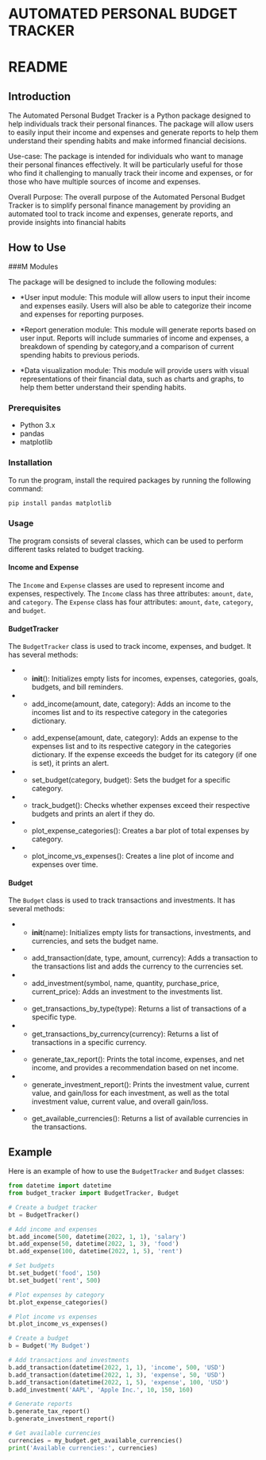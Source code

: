 # AUTOMATED PERSONAL BUDGET TRACKER 

# README

## Introduction

The Automated Personal Budget Tracker is a Python package designed to help
individuals track their personal finances. The package will allow users to easily input their
income and expenses and generate reports to help them understand their spending habits and
make informed financial decisions.

Use-case: The package is intended for individuals who want to manage their personal finances
effectively. It will be particularly useful for those who find it challenging to manually track their
income and expenses, or for those who have multiple sources of income and expenses.

Overall Purpose: The overall purpose of the Automated Personal Budget Tracker is to simplify
personal finance management by providing an automated tool to track income and expenses,
generate reports, and provide insights into financial habits

## How to Use

###M Modules

The package will be designed to include the following modules:

* *User input module: This module will allow users to input their income and expenses
easily. Users will also be able to categorize their income and expenses for reporting
purposes.

* *Report generation module: This module will generate reports based on user input.
Reports will include summaries of income and expenses, a breakdown of spending by
category,and a comparison of current spending habits to previous periods.

* *Data visualization module: This module will provide users with visual representations of
their financial data, such as charts and graphs, to help them better understand their
spending habits.

### Prerequisites

- Python 3.x
- pandas
- matplotlib

### Installation

To run the program, install the required packages by running the following command:

```python
pip install pandas matplotlib
```

### Usage

The program consists of several classes, which can be used to perform different tasks related to budget tracking. 

#### Income and Expense

The `Income` and `Expense` classes are used to represent income and expenses, respectively. The `Income` class has three attributes: `amount`, `date`, and `category`. The `Expense` class has four attributes: `amount`, `date`, `category`, and `budget`. 

#### BudgetTracker

The `BudgetTracker` class is used to track income, expenses, and budget. It has several methods:

* * __init__(): Initializes empty lists for incomes, expenses, categories, goals, budgets, and bill reminders.
* * add_income(amount, date, category): Adds an income to the incomes list and to its respective category in the categories dictionary.
* * add_expense(amount, date, category): Adds an expense to the expenses list and to its respective category in the categories dictionary. If the expense exceeds the budget for its category (if one is set), it prints an alert.
* * set_budget(category, budget): Sets the budget for a specific category.
* * track_budget(): Checks whether expenses exceed their respective budgets and prints an alert if they do.
* * plot_expense_categories(): Creates a bar plot of total expenses by category.
* * plot_income_vs_expenses(): Creates a line plot of income and expenses over time.

#### Budget

The `Budget` class is used to track transactions and investments. It has several methods:

* * __init__(name): Initializes empty lists for transactions, investments, and currencies, and sets the budget name.
* * add_transaction(date, type, amount, currency): Adds a transaction to the transactions list and adds the currency to the currencies set.
* * add_investment(symbol, name, quantity, purchase_price, current_price): Adds an investment to the investments list.
* * get_transactions_by_type(type): Returns a list of transactions of a specific type.
* * get_transactions_by_currency(currency): Returns a list of transactions in a specific currency.
* * generate_tax_report(): Prints the total income, expenses, and net income, and provides a recommendation based on net income.
* * generate_investment_report(): Prints the investment value, current value, and gain/loss for each investment, as well as the total investment value, current value, and overall gain/loss.
* * get_available_currencies(): Returns a list of available currencies in the transactions.

## Example

Here is an example of how to use the `BudgetTracker` and `Budget` classes:

```python
from datetime import datetime
from budget_tracker import BudgetTracker, Budget

# Create a budget tracker
bt = BudgetTracker()

# Add income and expenses
bt.add_income(500, datetime(2022, 1, 1), 'salary')
bt.add_expense(50, datetime(2022, 1, 3), 'food')
bt.add_expense(100, datetime(2022, 1, 5), 'rent')

# Set budgets
bt.set_budget('food', 150)
bt.set_budget('rent', 500)

# Plot expenses by category
bt.plot_expense_categories()

# Plot income vs expenses
bt.plot_income_vs_expenses()

# Create a budget
b = Budget('My Budget')

# Add transactions and investments
b.add_transaction(datetime(2022, 1, 1), 'income', 500, 'USD')
b.add_transaction(datetime(2022, 1, 3), 'expense', 50, 'USD')
b.add_transaction(datetime(2022, 1, 5), 'expense', 100, 'USD')
b.add_investment('AAPL', 'Apple Inc.', 10, 150, 160)

# Generate reports
b.generate_tax_report()
b.generate_investment_report()

# Get available currencies
currencies = my_budget.get_available_currencies()
print('Available currencies:', currencies)
